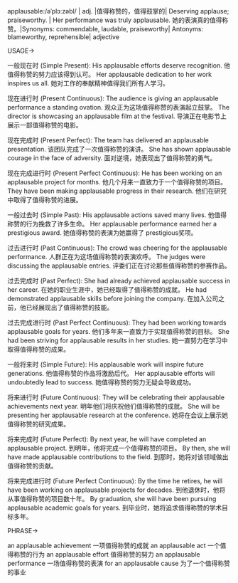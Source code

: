 applausable:/əˈplɔːzəbl/ | adj. |值得称赞的，值得鼓掌的| Deserving applause; praiseworthy. | Her performance was truly applausable. 她的表演真的值得称赞。|Synonyms: commendable, laudable, praiseworthy| Antonyms: blameworthy, reprehensible| adjective


USAGE->

一般现在时 (Simple Present):
His applausable efforts deserve recognition.  他值得称赞的努力应该得到认可。
Her applausable dedication to her work inspires us all. 她对工作的奉献精神值得我们所有人学习。


现在进行时 (Present Continuous):
The audience is giving an applausable performance a standing ovation.  观众正为这场值得称赞的表演起立鼓掌。
The director is showcasing an applausable film at the festival.  导演正在电影节上展示一部值得称赞的电影。


现在完成时 (Present Perfect):
The team has delivered an applausable presentation. 该团队完成了一次值得称赞的演讲。
She has shown applausable courage in the face of adversity. 面对逆境，她表现出了值得称赞的勇气。


现在完成进行时 (Present Perfect Continuous):
He has been working on an applausable project for months. 他几个月来一直致力于一个值得称赞的项目。
They have been making applausable progress in their research.  他们在研究中取得了值得称赞的进展。


一般过去时 (Simple Past):
His applausable actions saved many lives. 他值得称赞的行为挽救了许多生命。
Her applausable performance earned her a prestigious award. 她值得称赞的表演为她赢得了 prestigious奖项。


过去进行时 (Past Continuous):
The crowd was cheering for the applausable performance.  人群正在为这场值得称赞的表演欢呼。
The judges were discussing the applausable entries. 评委们正在讨论那些值得称赞的参赛作品。


过去完成时 (Past Perfect):
She had already achieved applausable success in her career.  在她的职业生涯中，她已经取得了值得称赞的成就。
He had demonstrated applausable skills before joining the company.  在加入公司之前，他已经展现出了值得称赞的技能。


过去完成进行时 (Past Perfect Continuous):
They had been working towards applausable goals for years.  他们多年来一直致力于实现值得称赞的目标。
She had been striving for applausable results in her studies.  她一直努力在学习中取得值得称赞的成果。


一般将来时 (Simple Future):
His applausable work will inspire future generations.  他值得称赞的作品将激励后代。
Her applausable efforts will undoubtedly lead to success. 她值得称赞的努力无疑会导致成功。


将来进行时 (Future Continuous):
They will be celebrating their applausable achievements next year.  明年他们将庆祝他们值得称赞的成就。
She will be presenting her applausable research at the conference.  她将在会议上展示她值得称赞的研究成果。


将来完成时 (Future Perfect):
By next year, he will have completed an applausable project.  到明年，他将完成一个值得称赞的项目。
By then, she will have made applausable contributions to the field.  到那时，她将对该领域做出值得称赞的贡献。


将来完成进行时 (Future Perfect Continuous):
By the time he retires, he will have been working on applausable projects for decades.  到他退休时，他将从事值得称赞的项目数十年。
By graduation, she will have been pursuing applausable academic goals for years.  到毕业时，她将追求值得称赞的学术目标多年。




PHRASE->

an applausable achievement  一项值得称赞的成就
an applausable act  一个值得称赞的行为
an applausable effort  值得称赞的努力
an applausable performance  一场值得称赞的表演
for an applausable cause  为了一个值得称赞的事业
